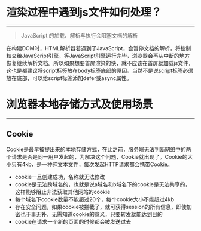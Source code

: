 # 渲染过程中遇到js文件如何处理？

---

> JavaScript 的加载、解析与执行会阻塞文档的解析

在构建DOM时，HTML解析器若遇到了JavaScript，会暂停文档的解析，将控制权交给JavaScript引擎，等JavaScript引擎运行完毕，浏览器会再从中断的地方恢复继续解析文档。所以如果想要首屏渲染的快，就不应该在首屏就加载js文件，这也是都建议将script标签放在body标签底部的原因。当然不是说script标签必须放在底部，可以给script标签添加defer或async属性。

# 浏览器本地存储方式及使用场景

---

## Cookie

Cookie是最早被提出来的本地存储方式，在此之前，服务端无法判断网络中的两个请求是否是同一用户发起的，为解决这个问题，Cookie就出现了。Cookie的大小只有4kb，是一种纯文本文件，每次发起HTTP请求都会携带Cookie。

+ cookie一旦创建成功，名称就无法修改
+ cookie是无法跨域名的，也就是说a域名和b域名下的cookie是无法共享的，这样能够阻止非法获取其他网站的cookie
+ 每个域名下cookie数量不能超过20个，每个cookie大小不能超过4kb
+ 存在安全问题，如果cookie被拦截了，就可获得session的所有信息，即使加密也于事无补，无需知道cookie的意义，只要转发就能达到目的
+ cookie在请求一个新的页面的时候都会被发送过去

